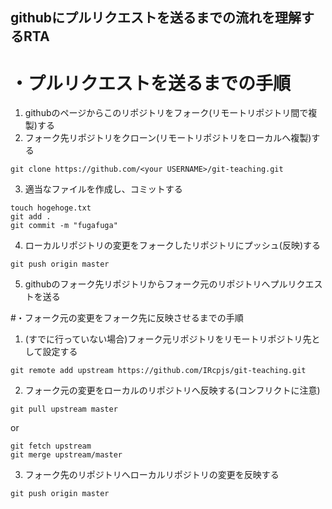 githubにプルリクエストを送るまでの流れを理解するRTA
---------
# ・プルリクエストを送るまでの手順
1. githubのページからこのリポジトリをフォーク(リモートリポジトリ間で複製)する
2. フォーク先リポジトリをクローン(リモートリポジトリをローカルへ複製)する
```
git clone https://github.com/<your USERNAME>/git-teaching.git
```
3. 適当なファイルを作成し、コミットする
```
touch hogehoge.txt
git add .
git commit -m "fugafuga"
```
4. ローカルリポジトリの変更をフォークしたリポジトリにプッシュ(反映)する
```
git push origin master
```
5. githubのフォーク先リポジトリからフォーク元のリポジトリへプルリクエストを送る

#・フォーク元の変更をフォーク先に反映させるまでの手順
1. (すでに行っていない場合)フォーク元リポジトリをリモートリポジトリ先として設定する
```
git remote add upstream https://github.com/IRcpjs/git-teaching.git
```
2. フォーク元の変更をローカルのリポジトリへ反映する(コンフリクトに注意)
```
git pull upstream master
```
or
```
git fetch upstream
git merge upstream/master
```
3. フォーク先のリポジトリへローカルリポジトリの変更を反映する
```
git push origin master
```
